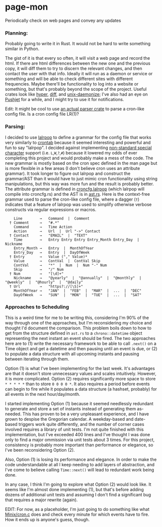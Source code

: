 # page-mon
Periodically check on web pages and convey any updates

### Planning:
Probably going to write it in Rust. It would not be hard to write something similar in Python.

The gist of it is that every so often, it will visit a web page and record the html. If there are html differences between the new one and the previous copy, it will diff them to try to discern the relevant changes, and then contact the user with that info. 
Ideally it will run as a daemon or service or something and will be able to check different sites with different frequencies. Maybe there'll be functionality to log into a website or something, but that's probably beyond the scope of the project. 
Useful crates look like [hyper](https://crates.io/crates/hyper), [diff](https://crates.io/crates/diff), and [unix-daemonize](https://crates.io/crates/unix-daemonize); I've also had an eye on [Pushjet](https://pushjet.io/) for a while, and I might try to use it for notifications.  

Edit: It might be cool to use [an actual parser crate](https://crates.io/crates/lalrpop) to parse a cron-like config file. Is a cron config file LR(1)? 


### Parsing:
I decided to use [lalrpop](https://crates.io/crates/lalrpop) to define a grammar for the config file that works very similarly to [crontab](http://linux.die.net/man/5/crontab) because it seemed interesting and powerful and fun to say "lalrpop". 
I decided against implementing [non-standard special character](https://en.wikipedia.org/wiki/Cron#Non-Standard_Characters) support (i.e. `L`,`W`,`?`,`#`) because it lowered my odds of ever completing this project and would probably make a mess of the code.
The new grammar is mostly based on the cron spec defined in the man page but is more flexible in a few areas (I don't believe cron uses an attribute grammar). 
It took longer to figure out lalrpop and construct the grammar/AST than it would have to just mimic cron functionality using string manipulations, but this way was more fun and the result is probably better. 
The attribute grammar is defined in [croncfg.lalrpop](src/croncfg.lalrpop) (which lalrpop will compile into croncfg.rs) and the AST is in [ast.rs](src/ast.rs). 
Here is the context-free grammar used to parse the cron-like config file, where a dagger (`†`) indicates that a feature of lalrpop was used to simplify otherwise verbose constructs via regular expressions or macros. 

```
    Line        →   Command  |  Comment
  † Comment     →   "#.*"
    Command     →   Time Action
    Action      →   Url  |  Url "->" Contact
  † Contact     →   "EMAIL"  |  "TEXT"
    Time        →   Entry Entry Entry Entry_Month Entry_Day  |  Nickname
    Entry_Month →   Entry  |  MonthOfYear
    Entry_Day   →   Entry  |  DayOfWeek
  † Entry       →   Value ("," Value)*
    Value       →   ContVal  |  ContVal Skip
    ContVal     →   "*"  |  Num  |  Num "-" Num
    Skip        →   "/" Num
  † Num         →   "[\d]+"
    Nickname    →   "@yearly"  |  "@annually"  |  "@monthly"  |  "@weekly"  |  "@hourly"  |  "@daily" 
  † Url         →   "https?://[\S]+"
    MonthOfYear →   "JAN"  |  "FEB"  |  "MAR"  |  ...  |  "DEC"
    DayOfWeek   →   "SUN"  |  "MON"  |  "TUE"  |  ...  |  "SAT"
```

### Approaches to Scheduling
This is a weird time for me to be writing this, considering I'm 90% of the way through one of the approaches, but I'm reconsidering my choice and thought I'd document the comparison. 
This problem boils down to how to get from the structure defined in `ast.rs` to a `chrono::datetime` object representing the next instant an event should be fired. The two approaches here are to 
(1) write the necessary framework to be able to call `.next()` on a Time object and get a datetime and then pausing until an event is due, or 
(2) to populate a data structure with all upcoming instants and pausing between iterating through them.

Option (1) is what I've been implementing for the last week. It's advantages are that it doesn't store unnecessary values and scales intuitively. However, it is more complicated.
Option (2) requires significantly more space to store `* * * * *` than to store `0 0 0 0 *`. It also requires a period before events can begin to fire while it populates a data structure (a hashset, probably) for all events in the next hour/day/month.

I started implementing Option (1) because it seemed needlessly redundant to generate and store a set of instants instead of generating them as-needed. This has proven to be a very unpleasant experience, and I have grown to despise the Gregorian calendar. A weekday-based and date-based triggers work quite differently, and the number of corner cases involved requires a library of unit tests. I'm not quite finished with this implementation, but I've exceeded 400 lines and I've thought I was done only to find a major ommission via unit tests about 3 times. 
For this project, consistency is probably more important than performance or elegance, so I've been reconsidering Option (2).

Also, Option (1) is losing its performance and elegance. In order to make the code understandable at all I keep needing to add layers of abstraction, and I've come to believe calling `Time::next()` will lead to redundant work being done. 

In any case, I think I'm going to explore what Option (2) would look like. It seems like I'm almost done implementing (1), but that's before adding dozens of additional unit tests and assuming I don't find a significant bug that requires a major rewrite (again).

EDIT: For now, as a placeholder, I'm just going to do something like what [Minix/cron.c](http://www.cise.ufl.edu/~cop4600/cgi-bin/lxr/http/source.cgi/commands/simple/cron.c) does and check every minute for which events have to fire. How it ends up is anyone's guess, though.


